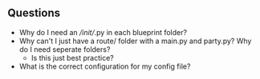 ## Questions
* Why do I need an _/_init_/_.py in each blueprint folder?
* Why can't I just have a route/ folder with a main.py and party.py? Why do I need seperate folders?
  * Is this just best practice?
* What is the correct configuration for my config file? 